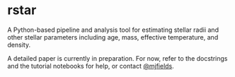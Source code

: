 # rstar

A Python-based pipeline and analysis tool for estimating stellar radii and other stellar parameters including age, mass, effective temperature, and density.

A detailed paper is currently in preparation. For now, refer to the docstrings and the tutorial notebooks for help, or contact [@mjfields](https://github.com/mjfields).
